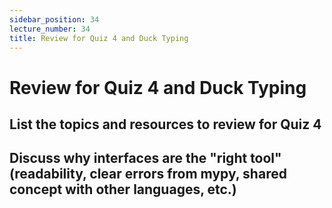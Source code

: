 ```yaml
---
sidebar_position: 34
lecture_number: 34
title: Review for Quiz 4 and Duck Typing
---
```


# Review for Quiz 4 and Duck Typing

## List the topics and resources to review for Quiz 4
## Discuss why interfaces are the "right tool" (readability, clear errors from mypy, shared concept with other languages, etc.)